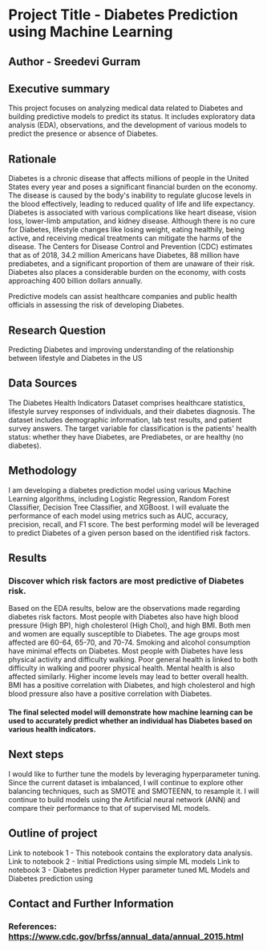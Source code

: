 # Project Title - Diabetes Prediction using Machine Learning
## Author - Sreedevi Gurram

## Executive summary
This project focuses on analyzing medical data related to Diabetes and building predictive models to predict its status. It includes exploratory data analysis (EDA), observations, and the development of various models to predict the presence or absence of Diabetes.
## Rationale
Diabetes is a chronic disease that affects millions of people in the United States every year and poses a significant financial burden on the economy. The disease is caused by the body's inability to regulate glucose levels in the blood effectively, leading to reduced quality of life and life expectancy. Diabetes is associated with various complications like heart disease, vision loss, lower-limb amputation, and kidney disease. Although there is no cure for Diabetes, lifestyle changes like losing weight, eating healthily, being active, and receiving medical treatments can mitigate the harms of the disease. The Centers for Disease Control and Prevention (CDC) estimates that as of 2018, 34.2 million Americans have Diabetes, 88 million have prediabetes, and a significant proportion of them are unaware of their risk. Diabetes also places a considerable burden on the economy, with costs approaching 400 billion dollars annually.

Predictive models can assist healthcare companies and public health officials in assessing the risk of developing Diabetes.

## Research Question
Predicting Diabetes and improving understanding of the relationship between lifestyle and Diabetes in the US

## Data Sources
The Diabetes Health Indicators Dataset comprises healthcare statistics, lifestyle survey responses of individuals, and their diabetes diagnosis. The dataset includes demographic information, lab test results, and patient survey answers. The target variable for classification is the patients' health status: whether they have Diabetes, are Prediabetes, or are healthy (no diabetes).
## Methodology
I am developing a diabetes prediction model using various Machine Learning algorithms, including Logistic Regression, Random Forest Classifier, Decision Tree Classifier, and XGBoost. I will evaluate the performance of each model using metrics such as AUC, accuracy, precision, recall, and F1 score. The best performing model will be leveraged to predict Diabetes of a given person based on the identified risk factors.

## Results
### Discover which risk factors are most predictive of Diabetes risk.
Based on the EDA results, below are the observations made regarding diabetes risk factors.
Most people with Diabetes also have high blood pressure (High BP), high cholesterol (High Chol), and high BMI. 
Both men and women are equally susceptible to Diabetes. 
The age groups most affected are 60-64, 65-70, and 70-74. Smoking and alcohol consumption have minimal effects on Diabetes. 
Most people with Diabetes have less physical activity and difficulty walking. 
Poor general health is linked to both difficulty in walking and poorer physical health. Mental health is also affected similarly. Higher income levels may lead to better overall health. 
BMI has a positive correlation with Diabetes, and high cholesterol and high blood pressure also have a positive correlation with Diabetes.

#### The final selected model will demonstrate how machine learning can be used to accurately predict whether an individual has Diabetes based on various health indicators.

## Next steps
I would like to further tune the models by leveraging hyperparameter tuning.
Since the current dataset is imbalanced, I will continue to explore other balancing techniques, such as SMOTE and SMOTEENN, to resample it.
I will continue to build models using the Artificial neural network (ANN) and compare their performance to that of supervised ML models.

## Outline of project
Link to notebook 1 - This notebook contains the exploratory data analysis.
Link to notebook 2 - Initial Predictions using simple ML models
Link to notebook 3 - Diabetes prediction Hyper parameter tuned ML Models and Diabetes prediction using 

## Contact and Further Information

### References: https://www.cdc.gov/brfss/annual_data/annual_2015.html
